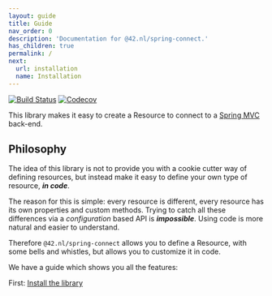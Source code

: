 ```yaml
---
layout: guide
title: Guide
nav_order: 0
description: 'Documentation for @42.nl/spring-connect.'
has_children: true
permalink: /
next:
  url: installation
  name: Installation
---
```


[![Build Status](https://travis-ci.org/42BV/mad-spring-connect.svg?branch=master)](https://travis-ci.org/42BV/mad-spring-connect)
[![Codecov](https://codecov.io/gh/42BV/mad-spring-connect/branch/master/graph/badge.svg)](https://codecov.io/gh/42BV/mad-spring-connect)

This library makes it easy to create a Resource to connect to a [Spring MVC](https://docs.spring.io/spring/docs/current/spring-framework-reference/html/mvc.html) back-end.

## Philosophy

The idea of this library is not to provide you with a cookie cutter
way of defining resources, but instead make it easy to define your own
type of resource, **_in code_**.

The reason for this is simple: every resource is different, every resource
has its own properties and custom methods. Trying to catch all these
differences via a _configuration_ based API is **_impossible_**. Using
code is more natural and easier to understand.

Therefore `@42.nl/spring-connect` allows you to define a Resource, with
some bells and whistles, but allows you to customize it in code.

We have a guide which shows you all the features:

First: [Install the library](https://42bv.github.io/mad-spring-connect/installation) 